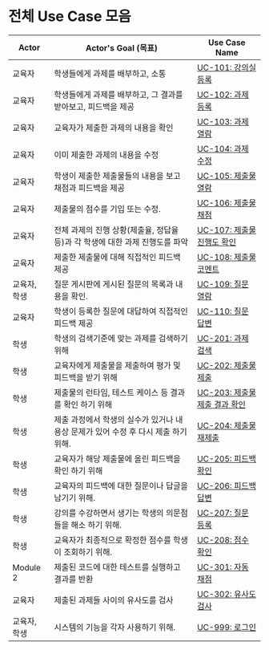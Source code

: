 # 전체 Use Case 모음

| Actor  | Actor's Goal (목표)                                          | Use Case Name           |
| ------ | ------------------------------------------------------------ | ----------------------- |
| 교육자       | 학생들에게 과제를 배부하고, 소통                             | [UC-101: 강의실 등록](Module1_Educator/Use%20Case%20101%20-%20강의실%20등록.md) |
| 교육자       | 학생들에게 과제를 배부하고, 그 결과를 받아보고, 피드백을 제공 | [UC-102: 과제 등록](Module1_Educator/Use%20Case%20102%20-%20과제%20등록.md) |
| 교육자 | 교육자가 제출한 과제의 내용을 확인 | [UC-103: 과제 열람](Module1_Educator/Use%20Case%20103%20-%20과제%20열람.md) |
| 교육자       | 이미 제출한 과제의 내용을 수정                               | [UC-104: 과제 수정](Module1_Educator/Use%20Case%20104%20-%20과제%20수정.md) |
| 교육자       | 학생이 제출한 제출물들의 내용을 보고 채점과 피드백을 제공    | [UC-105: 제출물 열람](Module1_Educator/Use%20Case%20105%20-%20제출물%20열람.md) |
| 교육자       | 제출물의 점수를 기입 또는 수정.                              | [UC-106: 제출물 채점](Module1_Educator/Use%20Case%20106%20-%20제출물%20채점.md) |
| 교육자       | 전체 과제의 진행 상황(제출율, 정답율 등)과 각 학생에 대한 과제 진행도를 파악 | [UC-107: 제출물 진행도 확인](Module1_Educator/Use%20Case%20107%20-%20제출물%20진행도%20확인.md) |
| 교육자       | 제출한 제출물에 대해 직접적인 피드백 제공                    | [UC-108: 제출물 코멘트](Module1_Educator/Use%20Case%20108%20-%20제출물%20코멘트.md) |
| 교육자, 학생 | 질문 게시판에 게시된 질문의 목록과 내용을 확인.              | [UC-109: 질문 열람](Module1_Educator/Use%20Case%20109%20-%20질문%20열람.md) |
| 교육자       | 학생이 등록한 질문에 대답하여 직접적인 피드백 제공           | [UC-110: 질문 답변](Module1_Educator/Use%20Case%20110%20-%20질문%20답변.md) |
| 학생         | 학생의 검색기준에 맞는 과제를 검색하기 위해                  | [UC-201: 과제 검색](Module2_Students/Use%20Case%20UC-201_%20과제%20검색.md) |
| 학생         | 교육자에게 제출물을 제출하여 평가 및 피드백을 받기 위해        | [UC-202: 제출물 제출](Module2_Students/Use%20Case%20UC-202_%20제출물%20제출.md) |
| 학생         | 제출물의 런타임, 테스트 케이스 등 결과를 확인 하기 위해      | [UC-203: 제출물 제출 결과 확인](Module2_Students/Use%20Case%20UC-203_%20제출물%20제출%20결과%20확인.md) |
| 학생         | 제출 과정에서 학생의 실수가 있거나 내용상 문제가 있어 수정 후 다시 제출 하기 위해. | [UC-204: 제출물 재제출](Module2_Students/Use%20Case%20UC-204_%20제출물%20재제출.md) |
| 학생         | 교육자가 해당 제출물에 올린 피드백을 확인 하기 위해          | [UC-205: 피드백 확인](Module2_Students/Use%20Case%20UC-205_%20피드백%20확인.md) |
| 학생         | 교육자의 피드백에 대한 질문이나 답글을 남기기 위해.          | [UC-206: 피드백 답변](Module2_Students/Use%20Case%20UC-206_%20피드백%20답변.md) |
| 학생         | 강의를 수강하면서 생기는 학생의 의문점들을 해소 하기 위해.   | [UC-207: 질문 등록](Module2_Students/Use%20Case%20UC-207_%20질문%20등록.md) |
| 학생         | 교육자가 최종적으로 확정한 점수를 학생이 조회하기 위해.      | [UC-208: 점수 확인](Module2_Students/Use%20Case%20UC-208_%20점수%20확인.md) |
| Module 2     | 제출된 코드에 대한 테스트를 실행하고 결과를 반환             | [UC-301: 자동 채점](Module3_SystemCore/Use%20Case%20301%20-%20자동%20채점.md) |
| 교육자     | 제출된 과제들 사이의 유사도를 검사 | [UC-302: 유사도 검사](Module3_SystemCore/Use%20Case%20302%20-%20유사도%20검사.md) |
| 교육자, 학생 | 시스템의 기능을 각자 사용하기 위해. | [UC-999: 로그인](Module1_Educator/Use%20Case%20999%20-%20로그인.md) |

